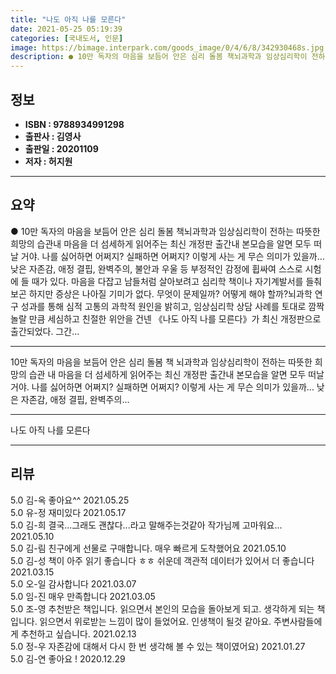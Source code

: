```yaml
---
title: "나도 아직 나를 모른다"
date: 2021-05-25 05:19:39
categories: [국내도서, 인문]
image: https://bimage.interpark.com/goods_image/0/4/6/8/342930468s.jpg
description: ● 10만 독자의 마음을 보듬어 안은 심리 돌봄 책뇌과학과 임상심리학이 전하는 따뜻한 희망의 습관내 마음을 더 섬세하게 읽어주는 최신 개정판 출간내 본모습을 알면 모두 떠날 거야. 나를 싫어하면 어쩌지? 실패하면 어쩌지? 이렇게 사는 게 무슨 의미가 있을까… 낮은 자존감, 애정 결핍,
---
```


## **정보**

- **ISBN : 9788934991298**
- **출판사 : 김영사**
- **출판일 : 20201109**
- **저자 : 허지원**

------



## **요약**

●  10만 독자의 마음을 보듬어 안은 심리 돌봄 책뇌과학과 임상심리학이 전하는 따뜻한 희망의 습관내 마음을 더 섬세하게 읽어주는 최신 개정판 출간내 본모습을 알면 모두 떠날 거야. 나를 싫어하면 어쩌지? 실패하면 어쩌지? 이렇게 사는 게 무슨 의미가 있을까… 낮은 자존감, 애정 결핍, 완벽주의, 불안과 우울 등 부정적인 감정에 휩싸여 스스로 시험에 들 때가 있다. 마음을 다잡고 남들처럼 살아보려고 심리학 책이나 자기계발서를 들춰보곤 하지만 증상은 나아질 기미가 없다. 무엇이 문제일까? 어떻게 해야 할까?뇌과학 연구 성과를 통해 심적 고통의 과학적 원인을 밝히고, 임상심리학 상담 사례를 토대로 깜짝 놀랄 만큼 세심하고 친절한 위안을 건넨 《나도 아직 나를 모른다》가 최신 개정판으로 출간되었다. 그간...

------

10만 독자의 마음을 보듬어 안은 심리 돌봄 책
뇌과학과 임상심리학이 전하는 따뜻한 희망의 습관
내 마음을 더 섬세하게 읽어주는 최신 개정판 출간내 본모습을 알면 모두 떠날 거야. 나를 싫어하면 어쩌지? 실패하면 어쩌지? 이렇게 사는 게 무슨 의미가 있을까… 낮은 자존감, 애정 결핍, 완벽주의... 

------


나도 아직 나를 모른다 

------


## **리뷰** 

5.0 김-옥 좋아요^^ 2021.05.25 <br/>5.0 유-정 재미있다 2021.05.17 <br/>5.0 김-희 결국...그래도 괜찮다...라고 말해주는것같아 작가님께 고마워요... 2021.05.10 <br/>5.0 김-림 친구에게 선물로 구매합니다. 매우 빠르게 도착했어요 2021.05.10 <br/>5.0 김-성 책이 아주 읽기 좋습니다 ㅎㅎ
쉬운데 객관적 데이터가 있어서 더 좋습니다 2021.03.15 <br/>5.0 오-일 감사합니다 2021.03.07 <br/>5.0 임-진 매우 만족합니다 2021.03.05 <br/>5.0 조-영 추천받은 책입니다. 읽으면서 본인의 모습을 돌아보게 되고. 생각하게 되는 책입니다. 읽으면서 위로받는 느낌이 많이 들었어요. 인생책이 될것 같아요. 주변사람들에게 추천하고 싶습니다.  2021.02.13 <br/>5.0 정-우 자존감에 대해서 다시 한 번 생각해 볼 수 있는 책이였어요) 2021.01.27 <br/>5.0 김-연 좋아요 ! 2020.12.29 <br/>